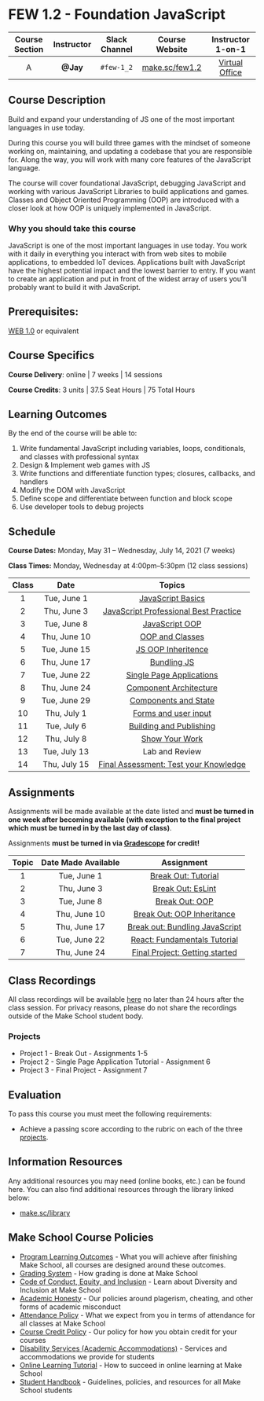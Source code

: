 # FEW 1.2 - Foundation JavaScript

| Course Section | Instructor | Slack Channel | Course Website | Instructor 1-on-1 |
| :---: | :---: | :---: | :---: | :---: |
| A | **@Jay** | `#few-1_2` | [make.sc/few1.2](https://join.slack.com/share/zt-lbncudk5-BDpt5WqMBlcULpOf1f4IuQ) | [Virtual Office](https://make.sc/jay-zoom) |

## Course Description

Build and expand your understanding of JS one of the most important languages in use today. 

During this course you will build three games with the mindset of someone working on, maintaining, and updating a codebase that you are responsible for. Along the way, you will work with many core features of the JavaScript language.

The course will cover foundational JavaScript, debugging JavaScript and working with various JavaScript Libraries to build applications and games. Classes and Object Oriented Programming (OOP) are introduced with a closer look at how OOP is uniquely implemented in JavaScript.  

### Why you should take this course

JavaScript is one of the most important languages in use today. You work with it daily in everything you interact with from web sites to mobile applications, to embedded IoT devices. Applications built with JavaScript have the highest potential impact and the lowest barrier to entry. If you want to create an application and put in front of the widest array of users you'll probably want to build it with JavaScript.

## Prerequisites:  

[WEB 1.0](https://github.com/Make-School-Courses/WEB-1.0-Web-Foundations) or equivalent

## Course Specifics

**Course Delivery**: online | 7 weeks | 14 sessions

**Course Credits**: 3 units | 37.5 Seat Hours | 75 Total Hours

## Learning Outcomes

By the end of the course will be able to:

1. Write fundamental JavaScript including variables, loops, conditionals, and classes with professional syntax
1. Design & Implement web games with JS
1. Write functions and differentiate function types; closures, callbacks, and handlers
1. Modify the DOM with JavaScript
1. Define scope and differentiate between function and block scope
1. Use developer tools to debug projects

## Schedule

**Course Dates:** Monday, May 31 – Wednesday, July 14, 2021 (7 weeks)

**Class Times:** Monday, Wednesday at 4:00pm–5:30pm (12 class sessions)

| Class |          Date          |                 Topics                  |
|:-----:|:----------------------:|:---------------------------------------:|
|  1 |  Tue, June 1         | [JavaScript Basics](Lessons/Lesson-01.md) | [Break Out: Tutorial](Assignments/Assignment-1-Break-Out.md) | 
|  2 |  Thu, June 3         | [JavaScript Professional Best Practice](Lessons/Lesson-02.md) | [Break Out: EsLint](Assignments/Assignment-2-EsLint.md) |
|  3 |  Tue, June 8         | [JavaScript OOP](Lessons/Lesson-03.md) | [Break Out: OOP](Assignments/Assignment-3-OOP.md) |
|  4 |  Thu, June 10        | [OOP and Classes](Lessons/Lesson-04.md) | [Break Out: OOP Inheritance](Assignments/Assignment-4-Inheritance.md) |
|  5 |  Tue, June 15        | [JS OOP Inheritence](Lessons/Lesson-05.md) | Lab |
|  6 |  Thu, June 17        | [Bundling JS](Lessons/Lesson-06.md) | [Break out: Bundling JavaScript](Assignments/Assignment-5-bundling.md) |
|  7 |  Tue, June 22        | [Single Page Applications](Lessons/Lesson-07.md) | [React: Fundamentals Tutorial](Assignments/Assignment-6-react-fundamentals.md) |
|  8 |  Thu, June 24        | [Component Architecture](Lessons/Lesson-08.md) | [Final Project: Getting started](./Assignments/Assignment-7-fina-project.md) |
|  9 |  Tue, June 29        | [Components and State](Lessons/Lesson-09.md) | - |
| 10 |  Thu, July 1         | [Forms and user input](Lessons/Lesson-10.md) | - | 
| 11 |  Tue, July 6         | [Building and Publishing](Lessons/Lesson-11.md) | - |
| 12 |  Thu, July 8         | [Show Your Work](Lessons/Lesson-12.md) | - |
| 13 |  Tue, July 13        | Lab and Review | - |
| 14 |  Thu, July 15        | [Final Assessment: Test your Knowledge](Lessons/Lesson-13.md) | - |


## Assignments

Assignments will be made available at the date listed and **must be turned in one week after becoming available (with exception to the final project which must be turned in by the last day of class)**.

Assignments **must be turned in via [Gradescope](https://gradescope.com) for credit!**

| Topic | Date Made Available | Assignment |
| :---: | :-----------------: | :--------: |
| 1 |  Tue, June 1 |  [Break Out: Tutorial](Assignments/Assignment-1-Break-Out.md) | 
| 2 |  Thu, June 3  | [Break Out: EsLint](Assignments/Assignment-2-EsLint.md) |
| 3 |  Tue, June 8  | [Break Out: OOP](Assignments/Assignment-3-OOP.md) |
| 4 |  Thu, June 10   | [Break Out: OOP Inheritance](Assignments/Assignment-4-Inheritance.md) |
| 5 |  Thu, June 17  | [Break out: Bundling JavaScript](Assignments/Assignment-5-bundling.md) |
| 6 |  Tue, June 22  | [React: Fundamentals Tutorial](Assignments/Assignment-6-react-fundamentals.md) |
| 7 |  Thu, June 24  | [Final Project: Getting started](./Assignments/Assignment-7-fina-project.md) |



## Class Recordings

All class recordings will be available [here](https://drive.google.com/drive/folders/1OJ2z6Nr2foddItk2gKUrXPxwMsGYi0i3?usp=sharing) no later than 24 hours after the class session. For privacy reasons, please do not share the recordings outside of the Make School student body.

### Projects

- Project 1 - Break Out - Assignments 1-5
- Project 2 - Single Page Application Tutorial - Assignment 6
- Project 3 - Final Project - Assignment 7

## Evaluation

To pass this course you must meet the following requirements:

- Achieve a passing score according to the rubric on each of the three [projects](#projects).

##  Information Resources

Any additional resources you may need (online books, etc.) can be found here. You can also find additional resources through the library linked below:

- [make.sc/library](http://make.sc/library)

## Make School Course Policies

- [Program Learning Outcomes](https://make.sc/program-learning-outcomes) - What you will achieve after finishing Make School, all courses are designed around these outcomes.
- [Grading System](https://make.sc/grading-system) - How grading is done at Make School
- [Code of Conduct, Equity, and Inclusion](https://make.sc/code-of-conduct) - Learn about Diversity and Inclusion at Make School
- [Academic Honesty](https://make.sc/academic-honesty-policy) - Our policies around plagerism, cheating, and other forms of academic misconduct
- [Attendance Policy](https://make.sc/attendance-policy) - What we expect from you in terms of attendance for all classes at Make School
- [Course Credit Policy](https://make.sc/course-credit-policy) - Our policy for how you obtain credit for your courses
- [Disability Services (Academic Accommodations)](https://make.sc/disability-services) - Services and accommodations we provide for students
- [Online Learning Tutorial](https://make.sc/online-learning-tutorial) - How to succeed in online learning at Make School
- [Student Handbook](https://make.sc/student-handbook) - Guidelines, policies, and resources for all Make School students

